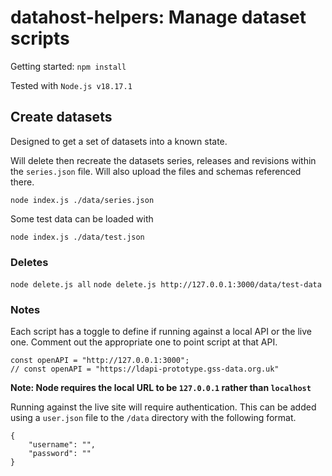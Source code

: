 # datahost-helpers: Manage dataset scripts

Getting started:
`npm install`

Tested with `Node.js v18.17.1`

## Create datasets

Designed to get a set of datasets into a known state.

Will delete then recreate the datasets series, releases and revisions within the `series.json` file. Will also upload the files and schemas referenced there.

`node index.js ./data/series.json`

Some test data can be loaded with

`node index.js ./data/test.json`

### Deletes

`node delete.js all`
`node delete.js http://127.0.0.1:3000/data/test-data`


### Notes

Each script has a toggle to define if running against a local API or the live one. Comment out the appropriate one to point script at that API.

```
const openAPI = "http://127.0.0.1:3000";
// const openAPI = "https://ldapi-prototype.gss-data.org.uk"
```

**Note: Node requires the local URL to be `127.0.0.1` rather than `localhost`**

Running against the live site will require authentication. This can be added using a `user.json` file to the `/data` directory with the following format.

```
{
    "username": "",
    "password": ""
} 
```

